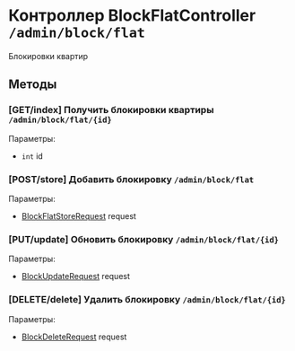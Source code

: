 # Контроллер BlockFlatController `/admin/block/flat`

Блокировки квартир

## Методы

### [GET/index] Получить блокировки квартиры `/admin/block/flat/{id}`

Параметры: 

- `int` id

### [POST/store] Добавить блокировку `/admin/block/flat`

Параметры: 

- [BlockFlatStoreRequest](../OBJECT.md#BlockFlatStoreRequest) request

### [PUT/update] Обновить блокировку `/admin/block/flat/{id}`

Параметры: 

- [BlockUpdateRequest](../OBJECT.md#BlockUpdateRequest) request

### [DELETE/delete] Удалить блокировку `/admin/block/flat/{id}`

Параметры: 

- [BlockDeleteRequest](../OBJECT.md#BlockDeleteRequest) request
